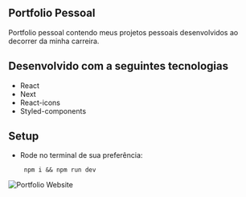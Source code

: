 ## Portfolio Pessoal

Portfolio pessoal contendo  meus projetos pessoais desenvolvidos ao decorrer da minha carreira.

## Desenvolvido com a seguintes tecnologias

 - React
 - Next
 - React-icons
 - Styled-components

 ## Setup

 - Rode no terminal de sua preferência:

        npm i && npm run dev

![Portfolio Website]()
